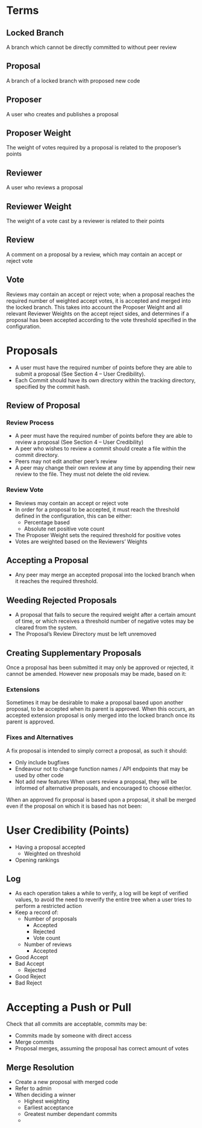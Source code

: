 # Terms
## Locked Branch
A branch which cannot be directly committed to without peer review

## Proposal
A branch of a locked branch with proposed new code
## Proposer
A user who creates and publishes a proposal 
## Proposer Weight
The weight of votes required by a proposal is related to the proposer’s points
## Reviewer
A user who reviews a proposal
## Reviewer Weight
The weight of a vote cast by a reviewer is related to their points
## Review
A comment on a proposal by a review, which may contain an accept or reject vote
## Vote
Reviews may contain an accept or reject vote; when a proposal reaches the required number of weighted accept votes, it is accepted and merged into the locked branch. This takes into account the Proposer Weight and all relevant Reviewer Weights on the accept reject sides, and determines if a proposal has been accepted according to the vote threshold specified in the configuration.
# Proposals
* A user must have the required number of points before they are able to submit a proposal (See Section 4 – User Credibility).
* Each Commit should have its own directory within the tracking directory, specified by the commit hash.
## Review of Proposal
### Review Process
* A peer must have the required number of points before they are able to review a proposal (See Section 4 – User Credibility)
* A peer who wishes to review a commit should create a file within the commit directory.
* Peers may not edit another peer’s review
* A peer may change their own review at any time by appending their new review to the file. They must not delete the old review.
### Review Vote
* Reviews may contain an accept or reject vote
* In order for a proposal to be accepted, it must reach the threshold defined in the configuration, this can be either:
  * Percentage based
  * Absolute net positive vote count
* The Proposer Weight sets the required threshold for positive votes
* Votes are weighted based on the Reviewers’ Weights
## Accepting a Proposal
* Any peer may merge an accepted proposal into the locked branch when it reaches the required threshold.
## Weeding Rejected Proposals
* A proposal that fails to secure the required weight after a certain amount of time, or which receives a threshold number of negative votes may be cleared from the system.
* The Proposal’s Review Directory must be left unremoved
## Creating Supplementary Proposals
Once a proposal has been submitted it may only be approved or rejected, it cannot be amended. However new proposals may be made, based on it:
### Extensions
Sometimes it may be desirable to make a proposal based upon another proposal, to be accepted when its parent is approved. When this occurs, an accepted extension proposal is only merged into the locked branch once its parent is approved.

 
### Fixes and Alternatives
A fix proposal is intended to simply correct a proposal, as such it should:
* Only include bugfixes
* Endeavour not to change function names / API endpoints that may be used by other code
* Not add new features
When users review a proposal, they will be informed of alternative proposals, and encouraged to choose either/or.

When an approved fix proposal is based upon a proposal, it shall be merged even if the proposal on which it is based has not been:

 
# User Credibility (Points)
* Having a proposal accepted
  * Weighted on threshold
* Opening rankings
## Log
* As each operation takes a while to verify, a log will be kept of verified values, to avoid the need to reverify the entire tree when a user tries to perform a restricted action
* Keep a record of:
  * Number of proposals
    * Accepted
    * Rejected
    * Vote count
  * Number of reviews
    * Accepted
* Good Accept
* Bad Accept
    * Rejected
* Good Reject
* Bad Reject

# Accepting a Push or Pull
Check that all commits are acceptable, commits may be:
* Commits made by someone with direct access
* Merge commits
* Proposal merges, assuming the proposal has correct amount of votes

## Merge Resolution
* Create a new proposal with merged code
* Refer to admin
* When deciding a winner
  * Highest weighting
  * Earliest acceptance
  * Greatest number dependant commits
  * 
